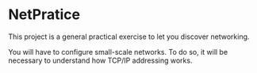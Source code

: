 # NetPratice

This project is a general practical exercise to let you discover networking.

You will have to configure small-scale networks. To do so, it will be necessary to understand how TCP/IP addressing works.